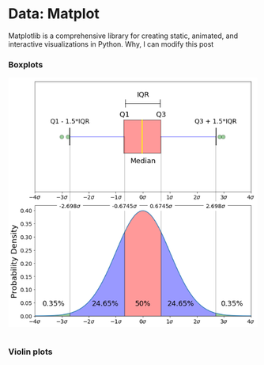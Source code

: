 # Data: Matplot
Matplotlib is a comprehensive library for creating static,
animated, and interactive visualizations in Python.
Why, I can modify this post

### Boxplots

![boxplot](/img/companylogos/box_plot.png)

```
```

### Violin plots
```
```

